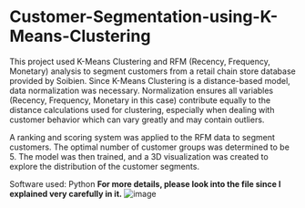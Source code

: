 # Customer-Segmentation-using-K-Means-Clustering
This project used K-Means Clustering and RFM (Recency, Frequency, Monetary) analysis to segment customers from a retail chain store database provided by Soibien. Since K-Means Clustering is a distance-based model, data normalization was necessary. Normalization ensures all variables (Recency, Frequency, Monetary in this case) contribute equally to the distance calculations used for clustering, especially when dealing with customer behavior which can vary greatly and may contain outliers.

A ranking and scoring system was applied to the RFM data to segment customers. The optimal number of customer groups was determined to be 5. The model was then trained, and a 3D visualization was created to explore the distribution of the customer segments.

Software used: Python
**For more details, please look into the file since I explained very carefully in it.**
![image](https://www.segmentify.com/wp-content/uploads/2021/08/Top-Customer-Segmentation-Examples-every-Marketer-Needs-to-Know.png)


